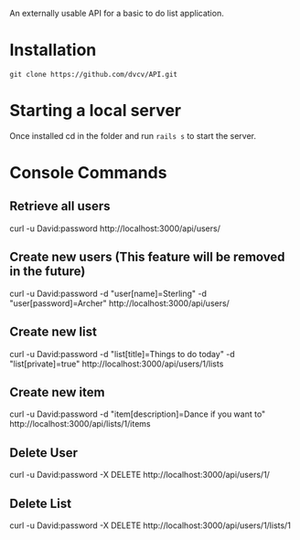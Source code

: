 An externally usable API for a basic to do list application.

# Installation

`git clone https://github.com/dvcv/API.git`

# Starting a local server

Once installed cd in the folder and run `rails s` to start the server.

# Console Commands

## Retrieve all users
curl -u David:password http://localhost:3000/api/users/

## Create new users (This feature will be removed in the future)
curl -u David:password -d "user[name]=Sterling" -d "user[password]=Archer" http://localhost:3000/api/users/

## Create new list 
curl -u David:password -d "list[title]=Things to do today" -d "list[private]=true" http://localhost:3000/api/users/1/lists

## Create new item 
curl -u David:password -d "item[description]=Dance if you want to" http://localhost:3000/api/lists/1/items

## Delete User
curl -u David:password -X DELETE http://localhost:3000/api/users/1/

## Delete List
curl -u David:password -X DELETE http://localhost:3000/api/users/1/lists/1
